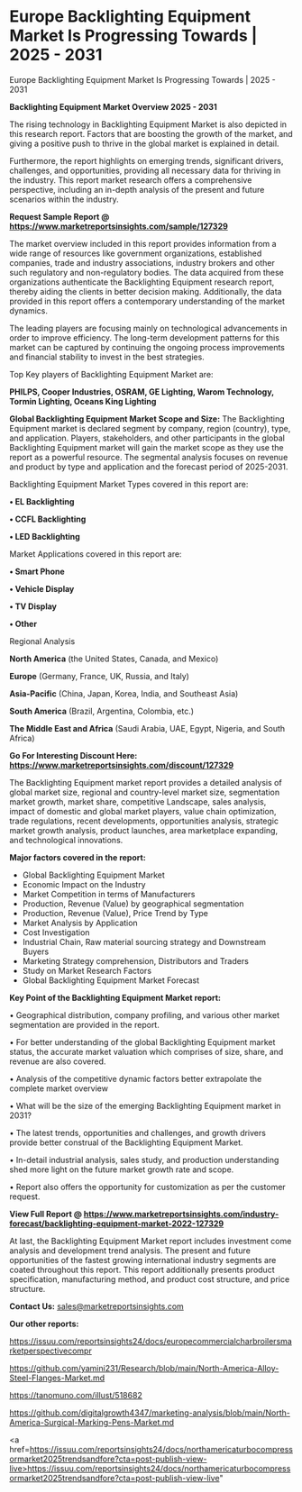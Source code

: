 # Europe Backlighting Equipment Market Is Progressing Towards | 2025 - 2031
Europe Backlighting Equipment Market Is Progressing Towards | 2025 - 2031

<Strong> Backlighting Equipment Market Overview 2025 - 2031</strong>

The rising technology in Backlighting Equipment Market is also depicted in this research report. Factors that are boosting the growth of the market, and giving a positive push to thrive in the global market is explained in detail.

Furthermore, the report highlights on emerging trends, significant drivers, challenges, and opportunities, providing all necessary data for thriving in the industry. This report market research offers a comprehensive perspective, including an in-depth analysis of the present and future scenarios within the industry.

<strong>Request Sample Report @ <a href=https://www.marketreportsinsights.com/sample/127329>https://www.marketreportsinsights.com/sample/127329</a></strong>

The market overview included in this report provides information from a wide range of resources like government organizations, established companies, trade and industry associations, industry brokers and other such regulatory and non-regulatory bodies. The data acquired from these organizations authenticate the Backlighting Equipment research report, thereby aiding the clients in better decision making. Additionally, the data provided in this report offers a contemporary understanding of the market dynamics.

The leading players are focusing mainly on technological advancements in order to improve efficiency. The long-term development patterns for this market can be captured by continuing the ongoing process improvements and financial stability to invest in the best strategies.

Top Key players of Backlighting Equipment Market are:

<strong>PHILPS, Cooper Industries, OSRAM, GE Lighting, Warom Technology, Tormin Lighting, Oceans King Lighting</strong>

<strong><b>Global Backlighting Equipment Market Scope and Size:</b></strong>
The Backlighting Equipment market is declared segment by company, region (country), type, and application. Players, stakeholders, and other participants in the global Backlighting Equipment market will gain the market scope as they use the report as a powerful resource. The segmental analysis focuses on revenue and product by type and application and the forecast period of 2025-2031.

Backlighting Equipment Market Types covered in this report are:

<strong>• EL Backlighting

• CCFL Backlighting

• LED Backlighting</strong>

Market Applications covered in this report are:

<strong>• Smart Phone

• Vehicle Display

• TV Display

• Other</strong> 

Regional Analysis

<strong>North America</strong> (the United States, Canada, and Mexico)

<strong>Europe</strong> (Germany, France, UK, Russia, and Italy)

<strong>Asia-Pacific</strong> (China, Japan, Korea, India, and Southeast Asia)

<strong>South America</strong> (Brazil, Argentina, Colombia, etc.)

<strong>The Middle East and Africa</strong> (Saudi Arabia, UAE, Egypt, Nigeria, and South Africa)

<strong>Go For Interesting Discount Here: <a href=https://www.marketreportsinsights.com/discount/127329>https://www.marketreportsinsights.com/discount/127329</a></strong>

The Backlighting Equipment market report provides a detailed analysis of global market size, regional and country-level market size, segmentation market growth, market share, competitive Landscape, sales analysis, impact of domestic and global market players, value chain optimization, trade regulations, recent developments, opportunities analysis, strategic market growth analysis, product launches, area marketplace expanding, and technological innovations.

<strong><b>Major factors covered in the report:</b></strong>
<ul>
  <li>Global Backlighting Equipment Market </li>
  <li>Economic Impact on the Industry</li>
  <li>Market Competition in terms of Manufacturers</li>
  <li>Production, Revenue (Value) by geographical segmentation</li>
  <li>Production, Revenue (Value), Price Trend by Type</li>
  <li>Market Analysis by Application</li>
  <li>Cost Investigation</li>
  <li>Industrial Chain, Raw material sourcing strategy and Downstream Buyers</li>
  <li>Marketing Strategy comprehension, Distributors and Traders</li>
  <li>Study on Market Research Factors</li>
  <li>Global Backlighting Equipment Market Forecast</li>
</ul>

<strong><b>Key Point of the Backlighting Equipment Market report:</b></strong>

• Geographical distribution, company profiling, and various other market segmentation are provided in the report.

• For better understanding of the global Backlighting Equipment market status, the accurate market valuation which comprises of size, share, and revenue are also covered.

• Analysis of the competitive dynamic factors better extrapolate the complete market overview

• What will be the size of the emerging Backlighting Equipment market in 2031?

• The latest trends, opportunities and challenges, and growth drivers provide better construal of the Backlighting Equipment Market.

• In-detail industrial analysis, sales study, and production understanding shed more light on the future market growth rate and scope.

• Report also offers the opportunity for customization as per the customer request.

<strong><b>View Full Report @ <a href=https://www.marketreportsinsights.com/industry-forecast/backlighting-equipment-market-2022-127329>https://www.marketreportsinsights.com/industry-forecast/backlighting-equipment-market-2022-127329</a></b></strong>


At last, the Backlighting Equipment Market report includes investment come analysis and development trend analysis. The present and future opportunities of the fastest growing international industry segments are coated throughout this report. This report additionally presents product specification, manufacturing method, and product cost structure, and price structure.

<strong>Contact Us:</strong>
sales@marketreportsinsights.com

<strong>Our other reports:</strong>

<a href=https://issuu.com/reportsinsights24/docs/europecommercialcharbroilersmarketperspectivecompr>https://issuu.com/reportsinsights24/docs/europecommercialcharbroilersmarketperspectivecompr</a>

<a href=https://github.com/yamini231/Research/blob/main/North-America-Alloy-Steel-Flanges-Market.md>https://github.com/yamini231/Research/blob/main/North-America-Alloy-Steel-Flanges-Market.md</a>

<a href=https://tanomuno.com/illust/518682>https://tanomuno.com/illust/518682</a>

<a href=https://github.com/digitalgrowth4347/marketing-analysis/blob/main/North-America-Surgical-Marking-Pens-Market.md>https://github.com/digitalgrowth4347/marketing-analysis/blob/main/North-America-Surgical-Marking-Pens-Market.md</a>

<a href=https://issuu.com/reportsinsights24/docs/northamericaturbocompressormarket2025trendsandfore?cta=post-publish-view-live>https://issuu.com/reportsinsights24/docs/northamericaturbocompressormarket2025trendsandfore?cta=post-publish-view-live</a>"
